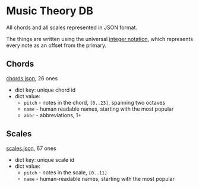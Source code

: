 # Music Theory DB

All chords and all scales represented in JSON format.

The things are written using the universal [integer notation][1],
which represents every note as an offset from the primary.

## Chords

[chords.json](chords.json), 26 ones

- dict key: unique chord id
- dict value:
  - `pitch` - notes in the chord, `[0..23]`, spanning two octaves
  - `name` - human readable names, starting with the most popular
  - `abbr` - abbreviations, 1+

## Scales

[scales.json](scales.json), 67 ones

- dict key: unique scale id
- dict value:
  - `pitch` - notes in the scale, `[0..11]`
  - `name` - human-readable names, starting with the most popular


[1]: https://en.wikipedia.org/wiki/Pitch_class#Integer_notation